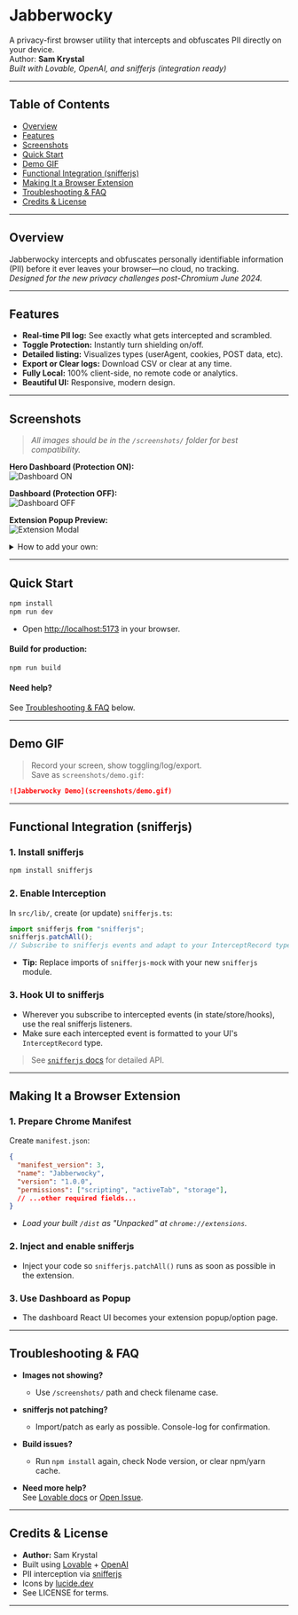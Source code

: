 # Jabberwocky

A privacy-first browser utility that intercepts and obfuscates PII directly on your device.  
Author: **Sam Krystal**  
_Built with Lovable, OpenAI, and snifferjs (integration ready)_

---

## Table of Contents

- [Overview](#overview)
- [Features](#features)
- [Screenshots](#screenshots)
- [Quick Start](#quick-start)
- [Demo GIF](#demo-gif)
- [Functional Integration (snifferjs)](#functional-integration-snifferjs)
- [Making It a Browser Extension](#making-it-a-browser-extension)
- [Troubleshooting & FAQ](#troubleshooting--faq)
- [Credits & License](#credits--license)

---

## Overview

Jabberwocky intercepts and obfuscates personally identifiable information (PII) before it ever leaves your browser—no cloud, no tracking.  
_Designed for the new privacy challenges post-Chromium June 2024._

---

## Features

- **Real-time PII log:** See exactly what gets intercepted and scrambled.
- **Toggle Protection:** Instantly turn shielding on/off.
- **Detailed listing:** Visualizes types (userAgent, cookies, POST data, etc).
- **Export or Clear logs:** Download CSV or clear at any time.
- **Fully Local:** 100% client-side, no remote code or analytics.
- **Beautiful UI:** Responsive, modern design.

---

## Screenshots

> _All images should be in the `/screenshots/` folder for best compatibility._

**Hero Dashboard (Protection ON):**  
![Dashboard ON](screenshots/dashboard-on.png)

**Dashboard (Protection OFF):**  
![Dashboard OFF](screenshots/dashboard-off.png)

**Extension Popup Preview:**  
![Extension Modal](screenshots/popup-modal.png)

<details>
<summary>How to add your own:</summary>

Place `.png` or `.jpg` files in `/screenshots/`, then reference in markdown:
```
![Description](screenshots/your-image.png)
```
</details>

---

## Quick Start

```sh
npm install
npm run dev
```
- Open [http://localhost:5173](http://localhost:5173) in your browser.

#### Build for production:
```sh
npm run build
```

#### Need help?
See [Troubleshooting & FAQ](#troubleshooting--faq) below.

---

## Demo GIF

> Record your screen, show toggling/log/export.  
> Save as `screenshots/demo.gif`:

```md
![Jabberwocky Demo](screenshots/demo.gif)
```

---

## Functional Integration (snifferjs)

### 1. Install snifferjs

```sh
npm install snifferjs
```

### 2. Enable Interception

In `src/lib/`, create (or update) `snifferjs.ts`:

```ts
import snifferjs from "snifferjs";
snifferjs.patchAll();
// Subscribe to snifferjs events and adapt to your InterceptRecord type here.
```

- **Tip:** Replace imports of `snifferjs-mock` with your new `snifferjs` module.

### 3. Hook UI to snifferjs

- Wherever you subscribe to intercepted events (in state/store/hooks), use the real snifferjs listeners.
- Make sure each intercepted event is formatted to your UI's `InterceptRecord` type.

> See [`snifferjs` docs](https://github.com/cyphunk/snifferjs) for detailed API.

---

## Making It a Browser Extension

### 1. Prepare Chrome Manifest

Create `manifest.json`:

```json
{
  "manifest_version": 3,
  "name": "Jabberwocky",
  "version": "1.0.0",
  "permissions": ["scripting", "activeTab", "storage"],
  // ...other required fields...
}
```

- _Load your built `/dist` as "Unpacked" at `chrome://extensions`._

### 2. Inject and enable snifferjs

- Inject your code so `snifferjs.patchAll()` runs as soon as possible in the extension.

### 3. Use Dashboard as Popup

- The dashboard React UI becomes your extension popup/option page.

---

## Troubleshooting & FAQ

- **Images not showing?**
  - Use `/screenshots/` path and check filename case.
- **snifferjs not patching?**
  - Import/patch as early as possible. Console-log for confirmation.
- **Build issues?**
  - Run `npm install` again, check Node version, or clear npm/yarn cache.

- **Need more help?**  
  See [Lovable docs](https://docs.lovable.dev/) or [Open Issue](https://lovable.dev).

---

## Credits & License

- **Author:** Sam Krystal  
- Built using [Lovable](https://lovable.dev) + [OpenAI](https://openai.com)
- PII interception via [snifferjs](https://github.com/cyphunk/snifferjs)
- Icons by [lucide.dev](https://lucide.dev/)
- See LICENSE for terms.

---
